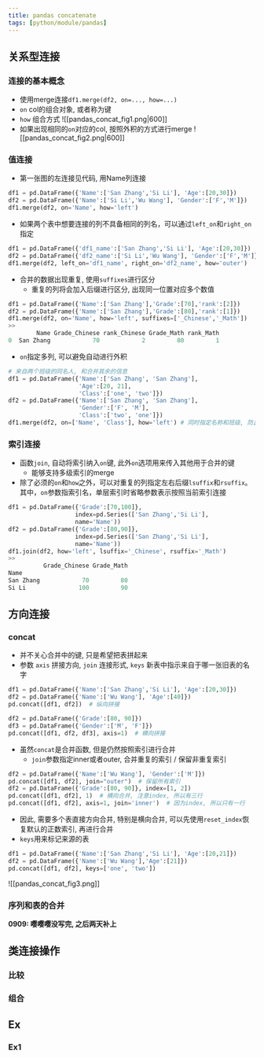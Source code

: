 ```yaml
---
title: pandas concatenate
tags: [python/module/pandas]
---
```



## 关系型连接

### 连接的基本概念
- 使用merge连接`df1.merge(df2, on=..., how=...)`
- `on` col的组合对象, 或者称为键
- `how` 组合方式
![[pandas_concat_fig1.png|600]]
- 如果出现相同的`on`对应的col, 按照外积的方式进行merge
![[pandas_concat_fig2.png|600]]

 
### 值连接
- 第一张图的左连接见代码, 用Name列连接
```python
df1 = pd.DataFrame({'Name':['San Zhang','Si Li'], 'Age':[20,30]})
df2 = pd.DataFrame({'Name':['Si Li','Wu Wang'], 'Gender':['F','M']})
df1.merge(df2, on='Name', how='left')
```
- 如果两个表中想要连接的列不具备相同的列名，可以通过`left_on`和`right_on`指定
```python
df1 = pd.DataFrame({'df1_name':['San Zhang','Si Li'], 'Age':[20,30]})
df2 = pd.DataFrame({'df2_name':['Si Li','Wu Wang'], 'Gender':['F','M']})
df1.merge(df2, left_on='df1_name', right_on='df2_name', how='outer')
```
- 合并的数据出现重复, 使用`suffixes`进行区分
	- 重复的列将会加入后缀进行区分, 出现同一位置对应多个数值
```python
df1 = pd.DataFrame({'Name':['San Zhang'],'Grade':[70],'rank':[2]})
df2 = pd.DataFrame({'Name':['San Zhang'],'Grade':[80],'rank':[1]})
df1.merge(df2, on='Name', how='left', suffixes=['_Chinese','_Math'])
>> 
        Name Grade_Chinese rank_Chinese Grade_Math rank_Math
0  San Zhang            70            2         80         1
```
- `on`指定多列, 可以避免自动进行外积
```python
# 来自两个班级的同名人, 和合并其余的信息
df1 = pd.DataFrame({'Name':['San Zhang', 'San Zhang'],
                    'Age':[20, 21],
                    'Class':['one', 'two']})
df2 = pd.DataFrame({'Name':['San Zhang', 'San Zhang'],
                    'Gender':['F', 'M'],
                    'Class':['two', 'one']})
df1.merge(df2, on=['Name', 'Class'], how='left') # 同时指定名称和班级, 防止因重复出现外积合并
```


### 索引连接
- 函数`join`, 自动将索引纳入`on`键, 此外`on`选项用来传入其他用于合并的键
	- 能够支持多级索引的merge
- 除了必须的`on`和`how`之外，可以对重复的列指定左右后缀`lsuffix`和`rsuffix`。其中，`on`参数指索引名，单层索引时省略参数表示按照当前索引连接
```python
df1 = pd.DataFrame({'Grade':[70,100]},
				   index=pd.Series(['San Zhang','Si Li'],
				   name='Name'))
df2 = pd.DataFrame({'Grade':[80,90]},
				   index=pd.Series(['San Zhang','Si Li'],
				   name='Name'))
df1.join(df2, how='left', lsuffix='_Chinese', rsuffix='_Math')
>> 
          Grade_Chinese Grade_Math
Name
San Zhang            70         80
Si Li               100         90
```




## 方向连接

### concat
- 并不关心合并中的键, 只是希望把表拼起来
- 参数 `axis` 拼接方向,  `join` 连接形式, `keys` 新表中指示来自于哪一张旧表的名字
```python
df1 = pd.DataFrame({'Name':['San Zhang','Si Li'], 'Age':[20,30]})
df2 = pd.DataFrame({'Name':['Wu Wang'], 'Age':[40]})
pd.concat([df1, df2])  # 纵向拼接

df2 = pd.DataFrame({'Grade':[80, 90]})
df3 = pd.DataFrame({'Gender':['M', 'F']})
pd.concat([df1, df2, df3], axis=1)  # 横向拼接
```
- 虽然`concat`是合并函数, 但是仍然按照索引进行合并
	- `join`参数指定inner或者outer, 合并重复的索引 / 保留非重复索引
```python
df2 = pd.DataFrame({'Name':['Wu Wang'], 'Gender':['M']})
pd.concat([df1, df2], join="outer")  # 保留所有索引
df2 = pd.DataFrame({'Grade':[80, 90]}, index=[1, 2])
pd.concat([df1, df2], 1)  # 横向合并, 注意index, 所以有三行
pd.concat([df1, df2], axis=1, join='inner')  # 因为index, 所以只有一行
```

- 因此, 需要多个表直接方向合并, 特别是横向合并, 可以先使用`reset_index`恢复默认的正数索引, 再进行合并
- `keys`用来标记来源的表
```python
df1 = pd.DataFrame({'Name':['San Zhang','Si Li'], 'Age':[20,21]})
df2 = pd.DataFrame({'Name':['Wu Wang'],'Age':[21]})
pd.concat([df1, df2], keys=['one', 'two'])
```
![[pandas_concat_fig3.png]]

### 序列和表的合并




**0909: 嘤嘤嘤没写完, 之后两天补上**



## 类连接操作

### 比较



### 组合









## Ex



### Ex1